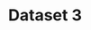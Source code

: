 ---
layout: default
associated_platform: title
cost_to_access: 300
country: United States of America
fields_included:
- biomedical sciences
- electronics
- arts
location: www.example.com
number_of_records: '100000'
point_of_contact: agnes again
shortname: dataset_3
still_active?: true
terms_of_use: license details
title: Dataset 3
uuid: rec9PDoTtf0QEiPr6
---